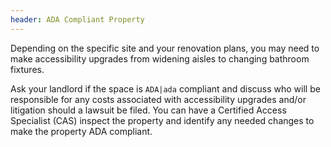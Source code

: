 ```yaml
---
header: ADA Compliant Property
---
```


Depending on the specific site and your renovation plans, you may need to make accessibility upgrades from widening aisles to changing bathroom fixtures.

Ask your landlord if the space is `ADA|ada` compliant and discuss who will be responsible for any costs associated with accessibility upgrades and/or litigation should a lawsuit be filed. You can have a Certified Access Specialist (CAS) inspect the property and identify any needed changes to make the property ADA compliant.
